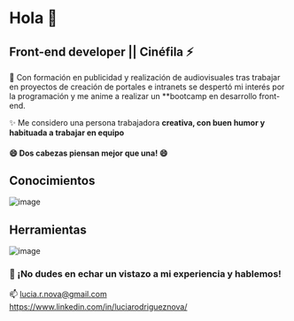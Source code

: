 # Hola  👋

 ## Front-end developer || Cinéfila ⚡ 

💭 Con formación en publicidad y realización de audiovisuales tras trabajar en proyectos de creación de portales e intranets se despertó mi interés por la programación y me anime a realizar un **bootcamp en desarrollo front-end.

✨ Me considero una persona trabajadora **creativa, con buen humor y habituada a trabajar en equipo**
#### 😄 Dos cabezas piensan mejor que una! 😄

## Conocimientos
![image](https://user-images.githubusercontent.com/81588630/124922309-a8656480-dff9-11eb-8a5c-7e384cffcd8e.png)

## Herramientas
![image](https://user-images.githubusercontent.com/81588630/124922363-b7e4ad80-dff9-11eb-971d-001985ce8867.png)


### 💬  ¡No dudes en echar un vistazo a mi experiencia y hablemos!

📫  lucia.r.nova@gmail.com  
https://www.linkedin.com/in/luciarodrigueznova/

         
